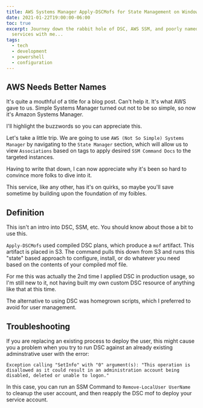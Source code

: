 ```yaml
---
title: AWS Systems Manager Apply-DSCMofs for State Management on Windows EC2 Instances
date: 2021-01-22T19:00:00-06:00
toc: true
excerpt: Journey down the rabbit hole of DSC, AWS SSM, and poorly named AWS
  services with me...
tags:
  - tech
  - development
  - powershell
  - configuration
---
```

## AWS Needs Better Names

It's quite a mouthful of a title for a blog post.
Can't help it.
It's what AWS gave to us.
Simple Systems Manager turned out not to be so simple, so now it's Amazon Systems Manager.

I'll highlight the buzzwords so you can appreciate this.

Let's take a little trip. We are going to use `AWS (Not So Simple) Systems Manager` by navigating to the `State Manager` section, which will allow us to view `Associations` based on tags to apply desired `SSM Command Docs` to the targeted instances.

Having to write that down, I can now appreciate why it's been so hard to convince more folks to dive into it.

This service, like any other, has it's on quirks, so maybe you'll save sometime by building upon the foundation of my foibles. 

## Definition

This isn't an intro into DSC, SSM, etc. You should know about those a bit to use this.

`Apply-DSCMofs` used compiled DSC plans, which produce a `mof` artifact. This artifact is placed in S3. The command pulls this down from S3 and runs this "state" based approach to configure, install, or do whatever you need based on the contents of your compiled mof file. 

For me this was actually the 2nd time I applied DSC in production usage, so I'm still new to it, not having built my own custom DSC resource of anything like that at this time.

The alternative to using DSC was homegrown scripts, which I preferred to avoid for user management.


## Troubleshooting

If you are replacing an existing process to deploy the user, this might cause you a problem when you try to run DSC against an already existing adminstrative user with the error: 

```text
Exception calling "SetInfo" with "0" argument(s): "This operation is disallowed as it could result in an administration account being disabled, deleted or unable to logon."
```

In this case, you can run an SSM Command to `Remove-LocalUser UserName` to cleanup the user account, and then reapply the DSC mof to deploy your service account.